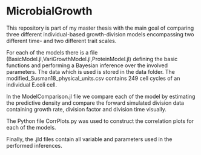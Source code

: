 # MicrobialGrowth

This repository is part of my master thesis with the main goal of comparing three different individual-based growth-division models encompassing two different time- and two different trait scales.

For each of the models there is a file (BasicModel.jl,VariGrowthModel.jl,ProteinModel.jl) defining the basic functions and performing a Bayesian inference over the involved parameters.
The data which is used is stored in the data folder. The modified_Susman18_physical_units.csv contains 249 cell cycles of an individual E.coli cell.

In the ModelComparison.jl file we compare each of the model by estimating the predictive density and compare the forward simulated division data containing growth rate, division factor and division time visually.

The Python file CorrPlots.py was used to construct the correlation plots for each of the models.

Finally, the .jld files contain all variable and parameters used in the performed inferences.
